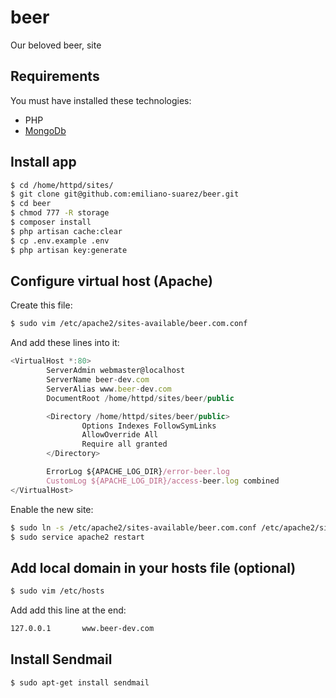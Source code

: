 # beer
Our beloved beer, site

## Requirements

You must have installed these technologies:
* PHP
* [MongoDb](https://docs.mongodb.com/manual/tutorial/install-mongodb-on-ubuntu/)

## Install app

```sh
$ cd /home/httpd/sites/
$ git clone git@github.com:emiliano-suarez/beer.git
$ cd beer
$ chmod 777 -R storage
$ composer install
$ php artisan cache:clear
$ cp .env.example .env
$ php artisan key:generate
```

## Configure virtual host (Apache)

Create this file:

```sh
$ sudo vim /etc/apache2/sites-available/beer.com.conf
```

And add these lines into it:

```javascript
<VirtualHost *:80>
        ServerAdmin webmaster@localhost
        ServerName beer-dev.com
        ServerAlias www.beer-dev.com
        DocumentRoot /home/httpd/sites/beer/public

        <Directory /home/httpd/sites/beer/public>
                Options Indexes FollowSymLinks
                AllowOverride All
                Require all granted
        </Directory>

        ErrorLog ${APACHE_LOG_DIR}/error-beer.log
        CustomLog ${APACHE_LOG_DIR}/access-beer.log combined
</VirtualHost>
```

Enable the new site:

```sh
$ sudo ln -s /etc/apache2/sites-available/beer.com.conf /etc/apache2/sites-enabled/beer.com.conf
$ sudo service apache2 restart
```

## Add local domain in your hosts file (optional)

```sh
$ sudo vim /etc/hosts
```

Add add this line at the end:

```sh
127.0.0.1       www.beer-dev.com
```

## Install Sendmail

```sh
$ sudo apt-get install sendmail
```
